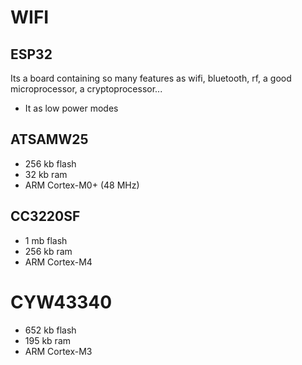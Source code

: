 # WIFI 

## ESP32
Its a board containing so many features as wifi, bluetooth, rf, a good microprocessor, a cryptoprocessor...
- It as low power modes

## ATSAMW25
- 256 kb flash
- 32 kb ram
- ARM Cortex-M0+ (48 MHz)

## CC3220SF
- 1 mb flash
- 256 kb ram
- ARM Cortex-M4

# CYW43340
- 652 kb flash
- 195 kb ram
- ARM Cortex-M3